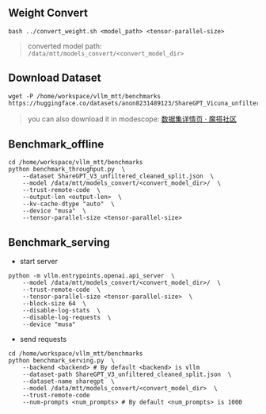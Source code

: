

##  Weight Convert

```shell
bash ../convert_weight.sh <model_path> <tensor-parallel-size>
```

> converted model path: ` /data/mtt/models_convert/<convert_model_dir>`



## Download Dataset

```shell
wget -P /home/workspace/vllm_mtt/benchmarks https://huggingface.co/datasets/anon8231489123/ShareGPT_Vicuna_unfiltered/resolve/main/ShareGPT_V3_unfiltered_cleaned_split.json
```

> you can also download it in modescope: [数据集详情页 · 魔搭社区](https://www.modelscope.cn/datasets/gliang1001/ShareGPT_V3_unfiltered_cleaned_split)

## Benchmark_offline

```shell
cd /home/workspace/vllm_mtt/benchmarks
python benchmark_throughput.py  \
	--dataset ShareGPT_V3_unfiltered_cleaned_split.json  \
	--model /data/mtt/models_convert/<convert_model_dir>/  \
	--trust-remote-code  \
	--output-len <output-len>  \
	--kv-cache-dtype "auto"  \
	--device "musa"  \
	--tensor-parallel-size <tensor-parallel-size>
```



##  Benchmark_serving

- start server

```shell
python -m vllm.entrypoints.openai.api_server  \
	--model /data/mtt/models_convert/<convert_model_dir>/  \
    --trust-remote-code  \
    --tensor-parallel-size <tensor-parallel-size>  \
    --block-size 64  \  
    --disable-log-stats  \
    --disable-log-requests  \
    --device "musa"
```

- send requests

```shell
cd /home/workspace/vllm_mtt/benchmarks
python benchmark_serving.py  \ 
	--backend <backend> # By default <backend> is vllm
	--dataset-path ShareGPT_V3_unfiltered_cleaned_split.json  \
	--dataset-name sharegpt  \
    --model /data/mtt/models_convert/<convert_model_dir>  \
    --trust-remote-code
    --num-prompts <num_prompts> # By default <num_prompts> is 1000
```
